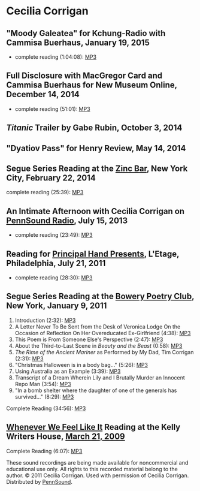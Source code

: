 Cecilia Corrigan
================

"Moody Galeatea" for Kchung-Radio with Cammisa Buerhaus, January 19, 2015
-------------------------------------------------------------------------

-   complete reading (1:04:08): [MP3](https://media.sas.upenn.edu/pennsound/authors/Corrigan/Corrigan_Cecilia_Buerhaus-Cammisa_Moody_Galeatea-.01.19.2015-Kchung-Radio.mp3)

Full Disclosure with MacGregor Card and Cammisa Buerhaus for New Museum Online, December 14, 2014
-------------------------------------------------------------------------------------------------

-   complete reading (51:01): [MP3](https://media.sas.upenn.edu/pennsound/authors/Corrigan/Corrigan-Cecilia_Macgregor-Card_Cammisa-Buerhaus_Full-Disclosure_12-14-14_New-Museum-NY.mp3)

*Titanic* Trailer by Gabe Rubin, October 3, 2014
------------------------------------------------

"Dyatiov Pass" for Henry Review, May 14, 2014
---------------------------------------------

Segue Series Reading at the [Zinc Bar](Segue-ZINC.php), New York City, February 22, 2014
----------------------------------------------------------------------------------------

complete reading (25:39): [MP3](https://media.sas.upenn.edu/pennsound/authors/Corrigan/Corrigan-Cecilia_Complete-Recording_Segue-ZINC_02-22-2014.mp3)

An Intimate Afternoon with Cecilia Corrigan on [PennSound Radio](http://writing.upenn.edu/pennsound/x/Radio.php), July 15, 2013
-------------------------------------------------------------------------------------------------------------------------------

-   complete reading (23:49): [MP3](http://media.sas.upenn.edu/pennsound/authors/Corrigan/Corrigan-Cecilia_An-Intimate-Afternoon_July-15-2013.mp3)

Reading for [Principal Hand Presents](Principal-Hand-Presents.php), L'Etage, Philadelphia, July 21, 2011
--------------------------------------------------------------------------------------------------------

-   complete reading (28:30): [MP3](http://media.sas.upenn.edu/pennsound/groups/Principal-Hand-Presents/2011-07-21/PHP-03_03_Cecilia-Corrigan_7-21-2011.mp3)

Segue Series Reading at the [Bowery Poetry Club](Segue-BPC.php#1-9-11), New York, January 9, 2011
-------------------------------------------------------------------------------------------------

1.  Introduction (2:32): [MP3](http://media.sas.upenn.edu/pennsound/authors/Corrigan/Corrigan-Cecilia_01_Intro_Segue-BPC_1-9-11.mp3)
2.  A Letter Never To Be Sent from the Desk of Veronica Lodge On the Occasion of Reflection On Her Overeducated Ex-Girlfriend (4:38): [MP3](http://media.sas.upenn.edu/pennsound/authors/Corrigan/Corrigan-Cecilia_02_Letter-Never-to-be-Sent_Segue-BPC_1-9-11.mp3)
3.  This Poem is From Someone Else's Perspective (2:47): [MP3](http://media.sas.upenn.edu/pennsound/authors/Corrigan/Corrigan-Cecilia_03_Someone-Elses-Perspective_Segue-BPC_1-9-11.mp3)
4.  About the Third-to-Last Scene in *Beauty and the Beast* (0:58): [MP3](http://media.sas.upenn.edu/pennsound/authors/Corrigan/Corrigan-Cecilia_04_Third-to-Last-Scene_Segue-BPC_1-9-11.mp3)
5.  *The Rime of the Ancient Mariner* as Performed by My Dad, Tim Corrigan (2:31): [MP3](http://media.sas.upenn.edu/pennsound/authors/Corrigan/Corrigan-Cecilia_05_Ancient-Mariner_Segue-BPC_1-9-11.mp3)
6.  "Christmas Halloween is in a body bag..." (5:26): [MP3](http://media.sas.upenn.edu/pennsound/authors/Corrigan/Corrigan-Cecilia_06_Christmas-Halloween_Segue-BPC_1-9-11.mp3)
7.  Using Australia as an Example (3:39): [MP3](http://media.sas.upenn.edu/pennsound/authors/Corrigan/Corrigan-Cecilia_07_Using-Australia_Segue-BPC_1-9-11.mp3)
8.  Transcript of a Dream Wherein Lily and I Brutally Murder an Innocent Repo Man (3:54): [MP3](http://media.sas.upenn.edu/pennsound/authors/Corrigan/Corrigan-Cecilia_08_Transcript-of-a-Dream_Segue-BPC_1-9-11.mp3)
9.  "In a bomb shelter where the daughter of one of the generals has survived..." (8:29): [MP3](http://media.sas.upenn.edu/pennsound/authors/Corrigan/Corrigan-Cecilia_09_In-A-Bomb-Shelter_Segue-BPC_1-9-11.mp3)

Complete Reading (34:56): [MP3](http://media.sas.upenn.edu/pennsound/authors/Corrigan/Corrigan-Cecilia_Complete-Reading_Segue-BPC_1-9-11.mp3)

[Whenever We Feel Like It](Whenever-We-Feel-Like-It.php#3-21-09) Reading at the Kelly Writers House, [March 21, 2009](http://writing.upenn.edu/wh/calendar/0309.php#21)
-----------------------------------------------------------------------------------------------------------------------------------------------------------------------

Complete Reading (6:07): [MP3](http://media.sas.upenn.edu/pennsound/authors/Corrigan/Corrigan-Cecilia_Complete-Reading_Whenever-We-Feel-Like-It_KWH-UPenn_3-12-09.mp3)

These sound recordings are being made available for noncommercial and educational use only.
All rights to this recorded material belong to the author. © 2011 Cecilia Corrigan.
Used with permission of Cecilia Corrigan. Distributed by [PennSound](../index.html).
